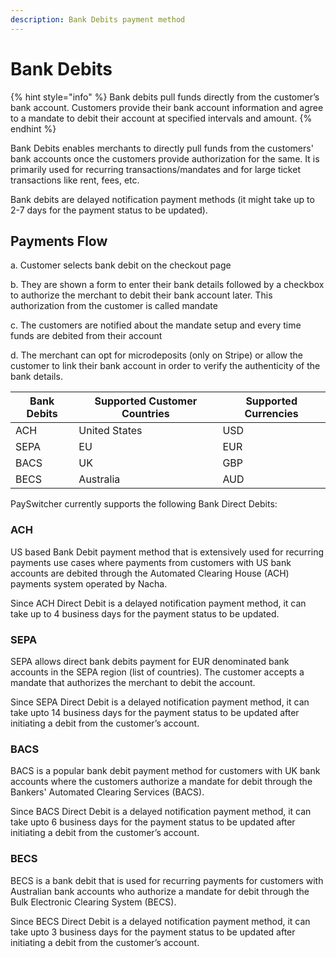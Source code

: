 ```yaml
---
description: Bank Debits payment method
---
```


# Bank Debits

{% hint style="info" %}
Bank debits pull funds directly from the customer’s bank account. Customers provide their bank account information and agree to a mandate to debit their account at specified intervals and amount.
{% endhint %}



Bank Debits enables merchants to directly pull funds from the customers' bank accounts once the customers provide authorization for the same. It is primarily used for recurring transactions/mandates and for large ticket transactions like rent, fees, etc.

Bank debits are delayed notification payment methods (it might take up to 2-7 days for the payment status to be updated).

## **Payments Flow**

a. Customer selects bank debit on the checkout page

b. They are shown a form to enter their bank details followed by a checkbox to authorize the merchant to debit their bank account later. This authorization from the customer is called mandate

c. The customers are notified about the mandate setup and every time funds are debited from their account

d. The merchant can opt for microdeposits (only on Stripe) or allow the customer to link their bank account in order to verify the authenticity of the bank details.

| **Bank** **Debits** | **Supported Customer Countries** | **Supported Currencies** |
| ------------------- | -------------------------------- | ------------------------ |
| ACH                 | United States                    | USD                      |
| SEPA                | EU                               | EUR                      |
| BACS                | UK                               | GBP                      |
| BECS                | Australia                        | AUD                      |

PaySwitcher currently supports the following Bank Direct Debits:

### ACH

US based Bank Debit payment method that is extensively used for recurring payments use cases where payments from customers with US bank accounts are debited through the Automated Clearing House (ACH) payments system operated by Nacha.

Since ACH Direct Debit is a delayed notification payment method, it can take up to 4 business days for the payment status to be updated.

### SEPA

SEPA allows direct bank debits payment for EUR denominated bank accounts in the SEPA region (list of countries). The customer accepts a mandate that authorizes the merchant to debit the account.

Since SEPA Direct Debit is a delayed notification payment method, it can take upto 14 business days for the payment status to be updated after initiating a debit from the customer’s account.

### BACS

BACS is a popular bank debit payment method for customers with UK bank accounts where the customers authorize a mandate for debit through the Bankers' Automated Clearing Services (BACS).

Since BACS Direct Debit is a delayed notification payment method, it can take upto 6 business days for the payment status to be updated after initiating a debit from the customer’s account.

### BECS

BECS is a bank debit that is used for recurring payments for customers with Australian bank accounts who authorize a mandate for debit through the Bulk Electronic Clearing System (BECS).

Since BECS Direct Debit is a delayed notification payment method, it can take upto 3 business days for the payment status to be updated after initiating a debit from the customer’s account.
